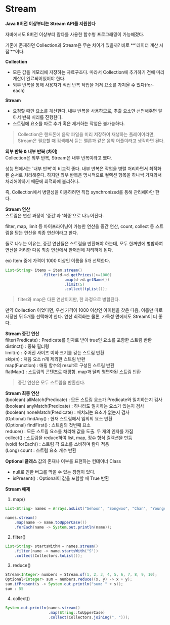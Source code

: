 # Stream
**Java 8버전 이상부터는 Stream API를 지원한다**

자바에서도 8버전 이상부터 람다를 사용한 함수형 프로그래밍이 가능해졌다.

기존에 존재하던 Collection과 Stream은 무슨 차이가 있을까? 바로 **'데이터 계산 시점'**이다.

**Collection**   
* 모든 값을 메모리에 저장하는 자료구조다. 따라서 Collection에 추가하기 전에 미리 계산이 완료되어있어야 한다.   
* 외부 반복을 통해 사용자가 직접 반복 작업을 거쳐 요소를 가져올 수 있다(for-each)

**Stream**   
* 요청할 때만 요소를 계산한다. 내부 반복을 사용하므로, 추출 요소만 선언해주면 알아서 반복 처리를 진행한다.   
* 스트림에 요소를 따로 추가 혹은 제거하는 작업은 불가능하다.

> Collection은 핸드폰에 음악 파일을 미리 저장하여 재생하는 플레이어라면, Stream은 필요할 때 검색해서 듣는 멜론과 같은 음악 어플이라고 생각하면 된다.


**외부 반복 & 내부 반복 (차이)**   
Collection은 외부 반복, Stream은 내부 반복이라고 했다.

성능 면에서는 '내부 반복'이 비교적 좋다. 내부 반복은 작업을 병렬 처리하면서 최적화된 순서로 처리해준다. 하지만 외부 반복은 명시적으로 컬렉션 항목을 하나씩 가져와서 처리해야하기 때문에 최적화에 불리하다.

즉, Collection에서 병렬성을 이용하려면 직접 synchronized를 통해 관리해야만 한다.

**Stream 연산**   
스트림은 연산 과정이 '중간'과 '최종'으로 나누어진다.

filter, map, limit 등 파이프라이닝이 가능한 연산을 중간 연산, count, collect 등 스트림을 닫는 연산을 최종 연산이라고 한다.

둘로 나누는 이유는, 중간 연산들은 스트림을 반환해야 하는데, 모두 한꺼번에 병합하여 연산을 처리한 다음 최종 연산에서 한꺼번에 처리하게 된다.

ex) Item 중에 가격이 1000 이상인 이름을 5개 선택한다.
```java
List<String> items = item.stream()
    			.filter(d->d.getPrices()>=1000)
                          .map(d->d.getName())
                          .limit(5)
                          .collect(tpList());
 ```                         
> filter와 map은 다른 연산이지만, 한 과정으로 병합된다.

만약 Collection 이었다면, 우선 가격이 1000 이상인 아이템을 찾은 다음, 이름만 따로 저장한 뒤 5개를 선택해야 한다. 연산 최적화는 물론, 가독성 면에서도 Stream이 더 좋다.

**Stream 중간 연산**   
filter(Predicate) : Predicate를 인자로 받아 true인 요소를 포함한 스트림 반환   
distinct() : 중복 필터링   
limit(n) : 주어진 사이즈 이하 크기를 갖는 스트림 반환   
skip(n) : 처음 요소 n개 제외한 스트림 반환   
map(Function) : 매핑 함수의 result로 구성된 스트림 반환   
flatMap() : 스트림의 콘텐츠로 매핑함. map과 달리 평면화된 스트림 반환

> 중간 연산은 모두 스트림을 반환한다.

**Stream 최종 연산**   
(boolean) allMatch(Predicate) : 모든 스트림 요소가 Predicate와 일치하는지 검사   
(boolean) anyMatch(Predicate) : 하나라도 일치하는 요소가 있는지 검사   
(boolean) noneMatch(Predicate) : 매치되는 요소가 없는지 검사   
(Optional) findAny() : 현재 스트림에서 임의의 요소 반환   
(Optional) findFirst() : 스트림의 첫번째 요소   
reduce() : 모든 스트림 요소를 처리해 값을 도출. 두 개의 인자를 가짐   
collect() : 스트림을 reduce하여 list, map, 정수 형식 컬렉션을 만듬   
(void) forEach() : 스트림 각 요소를 소비하며 람다 적용   
(Long) count : 스트림 요소 개수 반환

**Optional 클래스**
값의 존재나 여부를 표현하는 컨테이너 Class

* null로 인한 버그를 막을 수 있는 장점이 있다.
* isPresent() : Optional이 값을 포함할 때 True 반환

**Stream 예제**
1. map()
```java
List<String> names = Arrays.asList("Sehoon", "Songwoo", "Chan", "Youngsuk", "Dajung");

names.stream()
    .map(name -> name.toUpperCase())
    .forEach(name -> System.out.println(name));
```

2. filter()
```java
List<String> startsWithN = names.stream()
    .filter(name -> name.startsWith("S"))
    .collect(Collectors.toList());
```

3. reduce()
```java
Stream<Integer> numbers = Stream.of(1, 2, 3, 4, 5, 6, 7, 8, 9, 10);
Optional<Integer> sum = numbers.reduce((x, y) -> x + y);
sum.ifPresent(s -> System.out.println("sum: " + s));
sum : 55
```

4. collect()
```java
System.out.println(names.stream()
                   .map(String::toUpperCase)
                   .collect(Collectors.joining(", ")));
```

